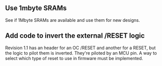 ## Use 1mbyte SRAMs

See if 1Mbyte SRAMs are available and use them for new designs.

## Add code to invert the external /RESET logic

Revision 1.1 has an header for an OC /RESET and another for a RESET,
but the logic to pilot them is inverted. They're piloted by an
MCU pin. A way to select which type of reset to use in firmware must be implemented.
